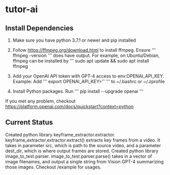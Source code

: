 # tutor-ai

## Install Dependencies
1. Make sure you have python 3.7.1 or newer and pip installed
2. Follow https://ffmpeg.org/download.html to install ffmpeg. Ensure
'''
ffmpeg -version
'''
does have output.
For example, on Ubuntu/Debian, ffmpeg can be installed by
'''
sudo apt update && sudo apt install ffmpeg

3. Add your OpenAI API token with GPT-4 access to env:OPENAI_API_KEY. Example: Add
'''
export OPENAI_API_KEY='<your token>'
'''
to ~/.bashrc or ~/.zprofile

4. Install Python packages. Run
'''
pip install --upgrade openai
'''

If you met any problem, checkout https://platform.openai.com/docs/quickstart?context=python

## Current Status
Created python library keyframe_extractor.extractor. keyframe_extractor.extractor.extract() extracts key frames from a video. It takes in parameter src, which is path to the source video, and a parameter dest_dir, which is where output frames are stored.
Created python library image_to_test.parser. image_to_test.parser.parse() takes in a vector of image filenames, and output a single string from Vision GPT-4 summarizing those images.
Checkout /example for usages.

